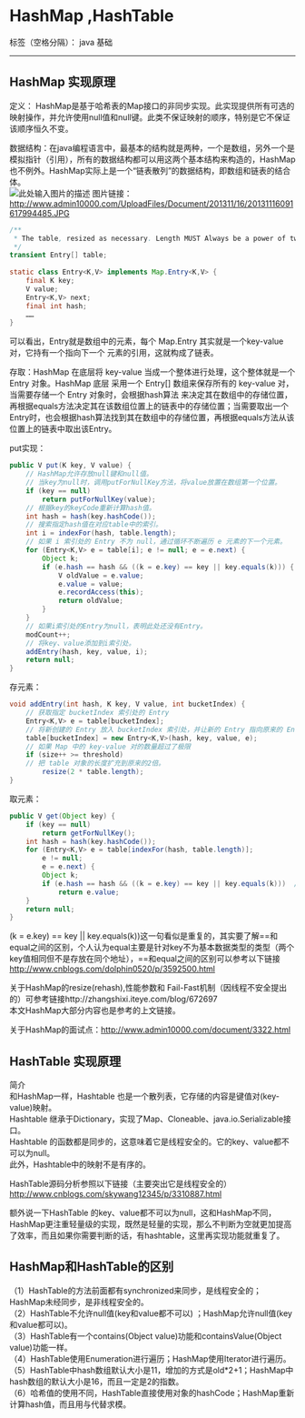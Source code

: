 ﻿# HashMap ,HashTable

标签（空格分隔）： java 基础

---

<h2>HashMap 实现原理</h2>

定义： HashMap是基于哈希表的Map接口的非同步实现。此实现提供所有可选的映射操作，并允许使用null值和null键。此类不保证映射的顺序，特别是它不保证该顺序恒久不变。</br>
    
数据结构：在java编程语言中，最基本的结构就是两种，一个是数组，另外一个是模拟指针（引用），所有的数据结构都可以用这两个基本结构来构造的，HashMap也不例外。HashMap实际上是一个“链表散列”的数据结构，即数组和链表的结合体。</br>
![此处输入图片的描述][1]
图片链接：http://www.admin10000.com/UploadFiles/Document/201311/16/20131116091617994485.JPG
```java
/** 
 * The table, resized as necessary. Length MUST Always be a power of two. 
 */  
transient Entry[] table;  
  
static class Entry<K,V> implements Map.Entry<K,V> {  
    final K key;  
    V value;  
    Entry<K,V> next;  
    final int hash;  
    ……  
}  
```
可以看出，Entry就是数组中的元素，每个 Map.Entry 其实就是一个key-value对，它持有一个指向下一个
元素的引用，这就构成了链表。</br>

存取：HashMap 在底层将 key-value 当成一个整体进行处理，这个整体就是一个 Entry 对象。HashMap 底层
采用一个 Entry[] 数组来保存所有的 key-value 对，当需要存储一个 Entry 对象时，会根据hash算法
来决定其在数组中的存储位置，再根据equals方法决定其在该数组位置上的链表中的存储位置；当需要取出一个Entry时，也会根据hash算法找到其在数组中的存储位置，再根据equals方法从该位置上的链表中取出该Entry。

put实现：</br>
```java
public V put(K key, V value) {  
    // HashMap允许存放null键和null值。  
    // 当key为null时，调用putForNullKey方法，将value放置在数组第一个位置。  
    if (key == null)  
        return putForNullKey(value);  
    // 根据key的keyCode重新计算hash值。  
    int hash = hash(key.hashCode());  
    // 搜索指定hash值在对应table中的索引。  
    int i = indexFor(hash, table.length);  
    // 如果 i 索引处的 Entry 不为 null，通过循环不断遍历 e 元素的下一个元素。  
    for (Entry<K,V> e = table[i]; e != null; e = e.next) {  
        Object k;  
        if (e.hash == hash && ((k = e.key) == key || key.equals(k))) {  //此处需讨论
            V oldValue = e.value;  
            e.value = value;  
            e.recordAccess(this);  
            return oldValue;  
        }  
    }  
    // 如果i索引处的Entry为null，表明此处还没有Entry。  
    modCount++;  
    // 将key、value添加到i索引处。  
    addEntry(hash, key, value, i);  
    return null;  
}  
```



存元素：</br>
```java
void addEntry(int hash, K key, V value, int bucketIndex) {  
    // 获取指定 bucketIndex 索引处的 Entry   
    Entry<K,V> e = table[bucketIndex];  
    // 将新创建的 Entry 放入 bucketIndex 索引处，并让新的 Entry 指向原来的 Entry  
    table[bucketIndex] = new Entry<K,V>(hash, key, value, e);  
    // 如果 Map 中的 key-value 对的数量超过了极限  
    if (size++ >= threshold)  
    // 把 table 对象的长度扩充到原来的2倍。  
        resize(2 * table.length);  
} 
```

    
取元素：   </br> 
```java
public V get(Object key) {  
    if (key == null)  
        return getForNullKey();  
    int hash = hash(key.hashCode());  
    for (Entry<K,V> e = table[indexFor(hash, table.length)];  
        e != null;  
        e = e.next) {  
        Object k;  
        if (e.hash == hash && ((k = e.key) == key || key.equals(k)))  //此处需要讨论
            return e.value;  
    }  
    return null;  
} 
```

(k = e.key) == key || key.equals(k))这一句看似是重复的，其实要了解==和equal之间的区别，个人认为equal主要是针对key不为基本数据类型的类型（两个key值相同但不是存放在同个地址），==和equal之间的区别可以参考以下链接
http://www.cnblogs.com/dolphin0520/p/3592500.html</br>

关于HashMap的resize(rehash),性能参数和 Fail-Fast机制（因线程不安全提出的）可参考链接http://zhangshixi.iteye.com/blog/672697</br>
本文HashMap大部分内容也是参考的上文链接。</br>

关于HashMap的面试点：http://www.admin10000.com/document/3322.html</br>




<h2>HashTable 实现原理</h2>
简介</br>
和HashMap一样，Hashtable 也是一个散列表，它存储的内容是键值对(key-value)映射。</br>
Hashtable 继承于Dictionary，实现了Map、Cloneable、java.io.Serializable接口。</br>
Hashtable 的函数都是同步的，这意味着它是线程安全的。它的key、value都不可以为null。</br>
此外，Hashtable中的映射不是有序的。</br>

  
  
 HashTable源码分析参照以下链接（主要突出它是线程安全的）</br>
 http://www.cnblogs.com/skywang12345/p/3310887.html</br>
 
 
额外说一下HashTable 的key、value都不可以为null，这和HashMap不同，HashMap更注重轻量级的实现，既然是轻量的实现，那么不判断为空就更加提高了效率，而且如果你需要判断的话，有hashtable，这里再实现功能就重复了。



<h2>HashMap和HashTable的区别</h2>
（1）HashTable的方法前面都有synchronized来同步，是线程安全的；HashMap未经同步，是非线程安全的。</br>
（2）HashTable不允许null值(key和value都不可以) ；HashMap允许null值(key和value都可以)。</br>
（3）HashTable有一个contains(Object value)功能和containsValue(Object value)功能一样。</br>
（4）HashTable使用Enumeration进行遍历；HashMap使用Iterator进行遍历。</br>
（5）HashTable中hash数组默认大小是11，增加的方式是old*2+1；HashMap中hash数组的默认大小是16，而且一定是2的指数。</br>
（6）哈希值的使用不同，HashTable直接使用对象的hashCode；HashMap重新计算hash值，而且用与代替求模。


  [1]: http://www.admin10000.com/UploadFiles/Document/201311/16/20131116091617994485.JPG
  [2]: http://images.cnitblog.com/blog/497634/201401/280030194375782.jpg
